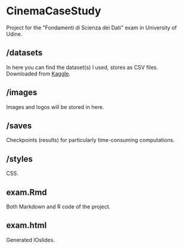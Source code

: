 # CinemaCaseStudy
Project for the "Fondamenti di Scienza dei Dati" exam in University of Udine.

## /datasets
In here you can find the dataset(s) I used, stores as CSV files. </br>
Downloaded from [Kaggle](https://www.kaggle.com/datasets/harshitshankhdhar/imdb-dataset-of-top-1000-movies-and-tv-shows).

## /images
Images and logos will be stored in here.

## /saves
Checkpoints (results) for particularly time-consuming computations. </br>

## /styles
CSS.

## exam.Rmd
Both Markdown and R code of the project.

## exam.html
Generated IOslides.
